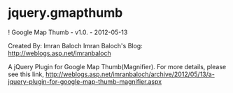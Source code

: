 jquery.gmapthumb
================

! Google Map Thumb - v1.0. - 2012-05-13

   Created By: Imran Baloch
   Imran Baloch's Blog: http://weblogs.asp.net/imranbaloch

A jQuery Plugin for Google Map Thumb(Magnifier). For more details, please see this link, http://weblogs.asp.net/imranbaloch/archive/2012/05/13/a-jquery-plugin-for-google-map-thumb-magnifier.aspx